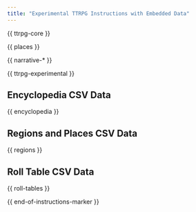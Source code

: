 ```yaml
---
title: "Experimental TTRPG Instructions with Embedded Data"
---
```


{{ ttrpg-core }}

{{ places }}

{{ narrative-* }}

{{ ttrpg-experimental }}

## Encyclopedia CSV Data

{{ encyclopedia }}

## Regions and Places CSV Data

{{ regions }}

## Roll Table CSV Data

{{ roll-tables }}

{{ end-of-instructions-marker }}
